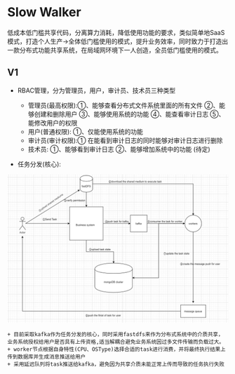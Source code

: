 # Slow Walker

低成本低门槛共享代码，分离算力消耗，降低使用功能的要求，类似简单地SaaS模式，打造个人生产->全体低门槛使用的模式，提升业务效率，同时致力于打造出一款分布式功能共享系统，在局域网环境下一人创造，全员低门槛使用的模式。


## V1

+ RBAC管理，分为管理员，用户，审计员、技术员三种类型
    + 管理员(最高权限):①、能够查看分布式文件系统里面的所有文件 ②、能够创建和删除用户 ③、能够使用系统的功能 ④、能查看审计日志 ⑤、能修改用户的权限
    + 用户(普通权限): ①、仅能使用系统的功能
    + 审计员(审计权限):① 在能看到审计日志的同时能够对审计日志进行删除
    + 技术员: ①、能够看到审计日志 ②、能够增加系统中的功能 (待定)

+ 任务分发(核心):

![](design/core.png)

    + 目前采取kafka作为任务分发的核心，同时采用fastdfs来作为分布式系统中的介质共享，业务系统授权给用户是否具有上传资格,适当解耦合避免业务系统因过多文件传输而负载过大。
    + worker节点根据自身特性(CPU、OSType)选择合适的task进行消费，并将最终执行结果上传到数据库并生成消息推送给用户
    + 采用延迟队列将task推送给kafka，避免因为共享介质未能正常上传而导致的任务执行失败

